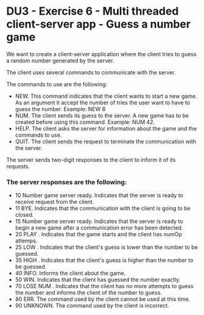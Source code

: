 # DU3 - Exercise 6 - Multi threaded client-server app - Guess a number game

We want to create a client-server application where the client tries to guess a random number generated by the server.

The client uses several commands to communicate with the server.

The commands to use are the following:

- NEW. This command indicates that the client wants to start a new game. As an argument it accept the number of tries the user want to have to guess the number. Example: NEW 8
- NUM. The client sends its guess to the server. A new game has to be created before using this command. Example: NUM 42.
- HELP. The client asks the server for information about the game and the commands to use.
- QUIT. The client sends the request to terminate the communication with the server.


The server sends two-digit responses to the client to inform it of its requests.

### The server responses are the following:

- 10 Number game server ready. Indicates that the server is ready to receive request from the client.
- 11 BYE. Indicates that the communication with the client is going to be closed.
- 15 Number game server ready. Indicates that the server is ready to begin a new game after a communication error has been detected.
- 20 PLAY <numOp>. Indicates that the game starts and the client has numOp attemps.
- 25 LOW <numOp>. Indicates that the client's guess is lower than the number to be guessed.
- 35 HIGH <numOp>. Indicates that the client's guess is higher than the number to be guessed.
- 40 INFO. Informs the client about the game.
- 50 WIN. Indicates that the client has guessed the number exactly.
- 70 LOSE NUM <numGuess>. Indicates that the client has no more attempts to guess the number and informs the client of the number to guess.
- 80 ERR. The command used by the client cannot be used at this time.
- 90 UNKNOWN. The command used by the client is incorrect.